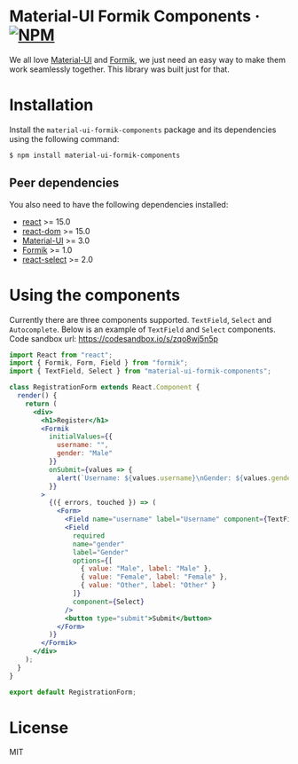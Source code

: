 # Material-UI Formik Components &middot; [![NPM](https://img.shields.io/npm/v/material-ui-formik-components.svg)](https://www.npmjs.com/package/material-ui-formik-components)

We all love [Material-UI](https://material-ui.com) and [Formik](https://jaredpalmer.com/formik), we just need an easy way to make them work seamlessly together. This library was built just for that.

# Installation

Install the `material-ui-formik-components` package and its dependencies using the following command:

```sh
$ npm install material-ui-formik-components
```

## Peer dependencies
You also need to have the following dependencies installed:
- [react](https://www.npmjs.com/package/react) >= 15.0
- [react-dom](https://www.npmjs.com/package/react-dom) >= 15.0
- [Material-UI](https://material-ui.com) >= 3.0
- [Formik](https://jaredpalmer.com/formik) >= 1.0
- [react-select](https://react-select.com) >= 2.0


# Using the components
Currently there are three components supported. `TextField`, `Select` and `Autocomplete`. Below is an example of `TextField` and `Select` components. Code sandbox url: https://codesandbox.io/s/zqo8wj5n5p
```jsx
import React from "react";
import { Formik, Form, Field } from "formik";
import { TextField, Select } from "material-ui-formik-components";

class RegistrationForm extends React.Component {
  render() {
    return (
      <div>
        <h1>Register</h1>
        <Formik
          initialValues={{
            username: "",
            gender: "Male"
          }}
          onSubmit={values => {
            alert(`Username: ${values.username}\nGender: ${values.gender}`);
          }}
        >
          {({ errors, touched }) => (
            <Form>
              <Field name="username" label="Username" component={TextField} />
              <Field
                required
                name="gender"
                label="Gender"
                options={[
                  { value: "Male", label: "Male" },
                  { value: "Female", label: "Female" },
                  { value: "Other", label: "Other" }
                ]}
                component={Select}
              />
              <button type="submit">Submit</button>
            </Form>
          )}
        </Formik>
      </div>
    );
  }
}

export default RegistrationForm;
```

# License
MIT
